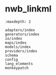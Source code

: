 # nwb_linkml

```{toctree}
:maxdepth: 2

adapters/index
generators/index
io/index
maps/index
models/index
providers/index
schema
config
lang_elements
monkeypatch
```